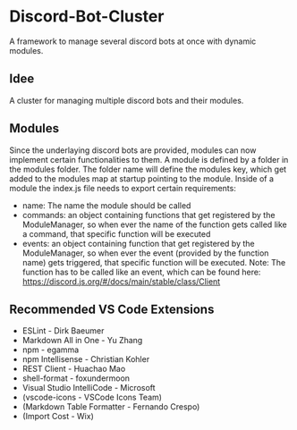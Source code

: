 # Discord-Bot-Cluster
A framework to manage several discord bots at once with dynamic modules.

## Idee
A cluster for managing multiple discord bots and their modules.

## Modules
Since the underlaying discord bots are provided, modules can now implement certain functionalities to them.
A module is defined by a folder in the modules folder. The folder name will define the modules key, which get added to the modules map at startup pointing to the module.
Inside of a module the index.js file needs to export certain requirements:
- name: The name the module should be called
- commands: an object containing functions that get registered by the ModuleManager, so when ever the name of the function gets called like a command, that specific function will be executed
- events: an object containing function that get registered by the ModuleManager, so when ever the event (provided by the function name) gets triggered, that specific function will be executed. Note: The function has to be called like an event, which can be found here: https://discord.js.org/#/docs/main/stable/class/Client

## Recommended VS Code Extensions
- ESLint - Dirk Baeumer
- Markdown All in One - Yu Zhang
- npm - egamma
- npm Intellisense - Christian Kohler
- REST Client - Huachao Mao
- shell-format - foxundermoon
- Visual Studio IntelliCode - Microsoft
- (vscode-icons - VSCode Icons Team)
- (Markdown Table Formatter - Fernando Crespo)
- (Import Cost - Wix)
